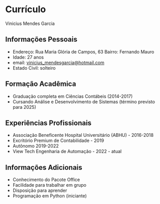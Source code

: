 # Currículo
Vinicius Mendes Garcia

## Informações Pessoais
 - Endereço: Rua Maria Glória de Campos, 63 Bairro: Fernando Mauro
 - Idade: 27 anos
 - email: vinicius_mendesgarcia@hotmail.com
 - Estado Civil: solteiro

## Formação Acadêmica
- Graduação completa em Ciências Contábeis (2014-2017)
- Cursando Análise e Desenvolvimento de Sistemas (término previsto para 2025)

## Experiências Profissionais
- Associação Beneficente Hospital Universitário (ABHU) - 2016-2018
- Excritório Premium de Contabilidade - 2019
- Autônomo 2019-2022
- View Tech Engenharia de Automação - 2022 - atual

## Informações Adicionais
- Conhecimento do Pacote Office
- Facilidade para trabalhar em grupo
- Disposição para aprender
- Programação em Python (iniciante)
